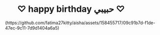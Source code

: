 <html> 
<title> boo </title>
<h1> &nbsp;&nbsp;&nbsp;&nbsp;&nbsp; ♡ happy birthday حبيبي ♡ </h1>
</h1>
(https://github.com/fatima27kitty/aisha/assets/158455717/09c91b7d-f1de-47ec-9c11-7d9d1404a6a5)

</body>
</html>

